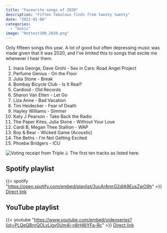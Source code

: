 ```yaml
---
title: "Favourite songs of 2020"
description: "Fiften fabulous finds from twenty twenty"
date: "2021-01-06"
categories: 
  - "music"
image: "Hottest100_2020.png"
---
```


Only fifteen songs this year. A lot of good but often depressing music was made given that it was 2020, and I've limited this to songs that excite me whenever I hear them.

1. Inara George, Dave Grohl - Sex in Cars: Road Angel Project
2. Perfume Genius - On the Floor
3. Julia Stone - Break
4. Bombay Bicycle Club - Is It Real?
5. Cardioid - Old Records
6. Sharon Van Etten - Let Go
7. Liza Anne - Bad Vacation
8. Tim Heidecker - Fear of Death
9. Hayley Williams - Simmer
10. Katy J Pearson - Take Back the Radio
11. The Paper Kites, Julia Stone - Without Your Love
12. Cardi B, Megan Thee Stallion - WAP
13. Boy & Bear - Wicked Game (Acoustic)
14. The Beths - I'm Not Getting Excited
15. Phoebe Bridgers - ICU

![Voting receipt from Triple J. The first ten tracks as listed here.](/img/Hottest100_2020.png "Matt's votes from the 2020 Hottest 100")

## Spotify playlist
{{< spotify "https://open.spotify.com/embed/playlist/3ucArAmrG2dlA9EusZwO9h" >}}
[Direct link](https://open.spotify.com/playlist/3ucArAmrG2dlA9EusZwO9h "Spotify")

## YouTube playlist
{{< youtube "https://www.youtube.com/embed/videoseries?list=PLQeQBnrQOLvLigy0Um4I-n8rH8jYFa-Rc" >}}
[Direct link](https://www.youtube.com/playlist?list=PLQeQBnrQOLvLigy0Um4I-n8rH8jYFa-Rc "YouTube")